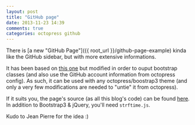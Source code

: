 ```yaml
---
layout: post
title: "GitHub page"
date: 2013-11-23 14:39
comments: true
categories: octopress github
---
```



There is [a new "GitHub Page"]({{ root_url }}/github-page-example) kinda like
the GitHub sidebar, but with more extensive informations.

It has been based on [this one][1] but modified in order to ouput bootstrap
classes (and also use the GitHub account information from octopress config). As
such, it can be used with any octopress/boostrap3 theme (and only a very few
modifications are needed to "untie" it from octopress).

<!--more-->

If it suits you, the page's source (as all this blog's code) can be found
[here][2]. In addition to Bootstrap3 & jQuery, you'll need `strftime.js`.

Kudo to Jean Pierre for the idea :)

[1]: http://carlboettiger.info/software.html
[2]: https://github.com/kAworu/octostrap3/blob/gh-pages-src/source/github-page-example/index.html
